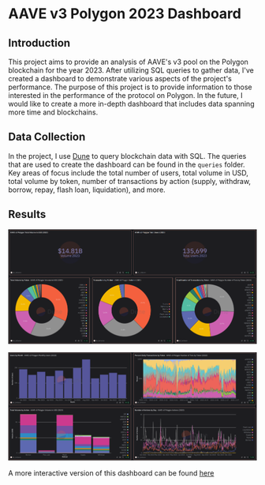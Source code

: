 # AAVE v3 Polygon 2023 Dashboard

## Introduction

This project aims to provide an analysis of AAVE's v3 pool on the Polygon blockchain for the year 2023. After utilizing SQL queries to gather data, I've created a dashboard to demonstrate various aspects of the project's performance. The purpose of this project is to provide information to those interested in the performance of the protocol on Polygon. In the future, I would like to create a more in-depth dashboard that includes data spanning more time and blockchains.

## Data Collection

In the project, I use [Dune](https://dune.com) to query blockchain data with SQL. The queries that are used to create the dashboard can be found in the `queries` folder. Key areas of focus include the total number of users, total volume in USD, total volume by token, number of transactions by action (supply, withdraw, borrow, repay, flash loan, liquidation), and more.

## Results

![](images/aave_v3_polygon_dashboard_1.png)

![](images/aave_v3_polygon_dashboard_2.png)

A more interactive version of this dashboard can be found [here](https://dune.com/c_bohanon/aave-v3-polygon-2023)
